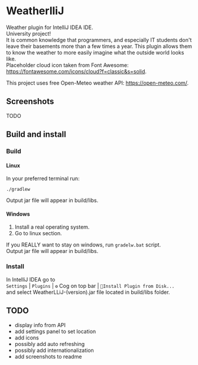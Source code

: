 # WeatherlliJ

Weather plugin for IntelliJ IDEA IDE.  
University project!  
It is common knowledge that programmers, and especially IT students don't leave their basements more than a few times a
year.
This plugin allows them to know the weather to more easily imagine what the outside world looks like.  
Placeholder cloud icon taken from Font Awesome: https://fontawesome.com/icons/cloud?f=classic&s=solid.

This project uses free Open-Meteo weather API: https://open-meteo.com/.

## Screenshots

TODO

## Build and install

### Build

#### Linux

In your preferred terminal run:

```console
./gradlew
```

Output jar file will appear in build/libs.

#### Windows

1) Install a real operating system.
2) Go to linux section.

If you REALLY want to stay on windows, run `gradelw.bat` script.  
Output jar file will appear in build/libs.

### Install

In IntelliJ IDEA go to  
`Settings` | `Plugins` | `⚙` Cog on top bar | `🔌Install Plugin from Disk...`  
and select WeatherLLiJ-(version).jar file located in build/libs folder.

## TODO

- display info from API
- add settings panel to set location
- add icons
- possibly add auto refreshing
- possibly add internationalization
- add screenshots to readme
